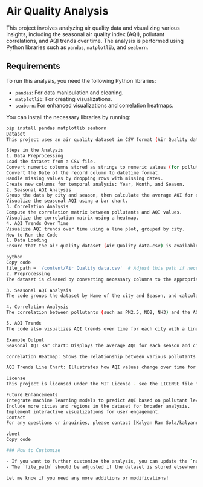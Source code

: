 # Air Quality Analysis

This project involves analyzing air quality data and visualizing various insights, including the seasonal air quality index (AQI), pollutant correlations, and AQI trends over time. The analysis is performed using Python libraries such as `pandas`, `matplotlib`, and `seaborn`.

## Requirements

To run this analysis, you need the following Python libraries:

- `pandas`: For data manipulation and cleaning.
- `matplotlib`: For creating visualizations.
- `seaborn`: For enhanced visualizations and correlation heatmaps.

You can install the necessary libraries by running:

```bash
pip install pandas matplotlib seaborn
Dataset
This project uses an air quality dataset in CSV format (Air Quality data.csv). The dataset includes columns such as pollutant levels (e.g., PM2.5, NO2, NH3), air quality index (AQI) values, and the date of the record. The dataset is cleaned and analyzed for different insights related to air quality.

Steps in the Analysis
1. Data Preprocessing
Load the dataset from a CSV file.
Convert numeric columns stored as strings to numeric values (for pollutants).
Convert the Date of the record column to datetime format.
Handle missing values by dropping rows with missing dates.
Create new columns for temporal analysis: Year, Month, and Season.
2. Seasonal AQI Analysis
Group the data by city and season, then calculate the average AQI for each group.
Visualize the seasonal AQI using a bar chart.
3. Correlation Analysis
Compute the correlation matrix between pollutants and AQI values.
Visualize the correlation matrix using a heatmap.
4. AQI Trends Over Time
Visualize AQI trends over time using a line plot, grouped by city.
How to Run the Code
1. Data Loading
Ensure that the air quality dataset (Air Quality data.csv) is available in your working directory or update the file path in the code:

python
Copy code
file_path = '/content/Air Quality data.csv'  # Adjust this path if necessary
2. Preprocessing
The dataset is cleaned by converting necessary columns to the appropriate formats and handling missing values. It also adds columns for temporal analysis (Year, Month, Season).

3. Seasonal AQI Analysis
The code groups the dataset by Name of the city and Season, and calculates the average AQI for each group. The results are visualized in a bar chart.

4. Correlation Analysis
The correlation between pollutants (such as PM2.5, NO2, NH3) and the AQI is computed and visualized using a heatmap.

5. AQI Trends
The code also visualizes AQI trends over time for each city with a line chart.

Example Output
Seasonal AQI Bar Chart: Displays the average AQI for each season and city.

Correlation Heatmap: Shows the relationship between various pollutants and AQI values.

AQI Trends Line Chart: Illustrates how AQI values change over time for each city.

License
This project is licensed under the MIT License - see the LICENSE file for details.

Future Enhancements
Integrate machine learning models to predict AQI based on pollutant levels.
Include more cities and regions in the dataset for broader analysis.
Implement interactive visualizations for user engagement.
Contact
For any questions or inquiries, please contact [Kalyan Ram Sola/kalyanramsola@gmail.com].

vbnet
Copy code

### How to Customize

- If you want to further customize the analysis, you can update the `numeric_cols` and `pollutant_cols` lists to include other pollutant columns from the dataset.
- The `file_path` should be adjusted if the dataset is stored elsewhere, either locally or on cloud storage.

Let me know if you need any more additions or modifications!






